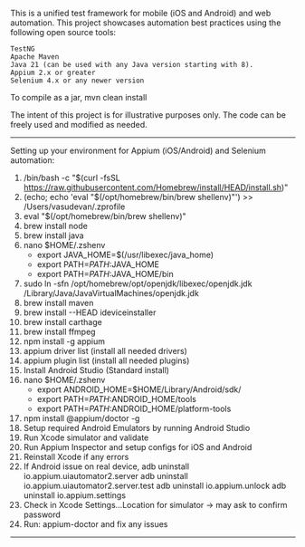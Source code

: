 This is a unified test framework for mobile (iOS and Android) and web automation. This project showcases automation best practices using the following open source tools:

    TestNG
    Apache Maven
    Java 21 (can be used with any Java version starting with 8).
    Appium 2.x or greater
    Selenium 4.x or any newer version

To compile as a jar, mvn clean install

The intent of this project is for illustrative purposes only. The code can be freely used and modified as needed.

****************************************************************************************************************************************************
Setting up your environment for Appium (iOS/Android) and Selenium automation:

1. /bin/bash -c "$(curl -fsSL https://raw.githubusercontent.com/Homebrew/install/HEAD/install.sh)"
2. (echo; echo 'eval "$(/opt/homebrew/bin/brew shellenv)"') >> /Users/vasudevan/.zprofile
3. eval "$(/opt/homebrew/bin/brew shellenv)"
4. brew install node
5. brew install java 
6. nano $HOME/.zshenv
    * export JAVA_HOME=$(/usr/libexec/java_home)
    * export PATH=${PATH}:$JAVA_HOME
    * export PATH=${PATH}:$JAVA_HOME/bin
7. sudo ln -sfn /opt/homebrew/opt/openjdk/libexec/openjdk.jdk /Library/Java/JavaVirtualMachines/openjdk.jdk
8. brew install maven
9. brew install --HEAD ideviceinstaller
11. brew install carthage
12. brew install ffmpeg
13. npm install -g appium
14. appium driver list (install all needed drivers)
15. appium plugin list (install all needed plugins)
16. Install Android Studio (Standard install)
17. nano $HOME/.zshenv 
    * export ANDROID_HOME=$HOME/Library/Android/sdk/
    * export PATH=$PATH:$ANDROID_HOME/tools
    * export PATH=$PATH:$ANDROID_HOME/platform-tools
16. npm install @appium/doctor -g
17. Setup required Android Emulators by running Android Studio
18. Run Xcode simulator and validate
19. Run Appium Inspector and setup configs for iOS and Android
20. Reinstall Xcode if any errors
21. If Android issue on real device,
    adb uninstall io.appium.uiautomator2.server
    adb uninstall io.appium.uiautomator2.server.test
    adb uninstall io.appium.unlock
    adb uninstall io.appium.settings
22. Check in Xcode Settings…Location for simulator -> may ask to confirm password
23. Run: appium-doctor and fix any issues
****************************************************************************************************************************************************
